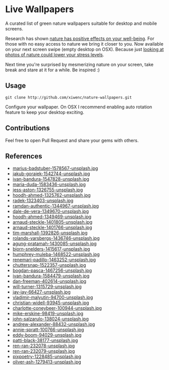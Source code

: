 # Live Wallpapers

A curated list of green nature wallpapers suitable for desktop and mobile screens.

Research has shown [nature has positive effects on your well-being](https://positivepsychologyprogram.com/positive-effects-of-nature/). For those with no easy access to nature we bring it closer to you. Now available on your next screen swipe (empty desktop on OSX). Because just [looking at photos of nature could lower your stress levels](https://www.sciencealert.com/just-looking-at-photos-of-nature-could-be-enough-to-lower-your-work-stress-levels).

Next time you're surprised by mesmerizing nature on your screen, take break and stare at it for a while. Be inspired :)

## Usage

```
git clone http://github.com/xiwenc/nature-wallpapers.git
```

Configure your wallpaper. On OSX I recommend enabling auto rotation feature to keep your desktop exciting.

## Contributions

Feel free to open Pull Request and share your gems with others.

## References

- [marius-badstuber-1578567-unsplash.jpg](https://unsplash.com/photos/aTH5K7JoKkk)
- [jakub-gorajek-1542744-unsplash.jpg](https://unsplash.com/photos/8tz9VKkg7tg)
- [ivan-bandura-1547828-unsplash.jpg](https://unsplash.com/photos/o7GsKbYBpPY)
- [maria-duda-1583436-unsplash.jpg](https://unsplash.com/photos/b7jGGUO4LFs)
- [jess-aston-1326755-unsplash.jpg](https://unsplash.com/photos/DvopK4gNs8A)
- [hoodh-ahmed-1325762-unsplash.jpg](https://unsplash.com/photos/6mzjJDqYU0g)
- [radek-1323403-unsplash.jpg](https://unsplash.com/photos/1aTeGFv0t-o)
- [ramdan-authentic-1344967-unsplash.jpg](https://unsplash.com/photos/dBHVV8pZ2Z4)
- [dale-de-vera-1349670-unsplash.jpg](https://unsplash.com/photos/_55zQ4r_R00)
- [hoodh-ahmed-1349469-unsplash.jpg](https://unsplash.com/photos/h2Uf8Kd6MN0)
- [arnaud-steckle-1401805-unsplash.jpg](https://unsplash.com/photos/dpzp54GkIGI)
- [arnaud-steckle-1401766-unsplash.jpg](https://unsplash.com/photos/WDOJ5256Cvk)
- [tim-marshall-1392826-unsplash.jpg](https://unsplash.com/photos/Y8Cs1hhBoXA)
- [rolands-varsbergs-1436746-unsplash.jpg](https://unsplash.com/photos/jyZNOjXF6ZM)
- [agung-pratamah-1430085-unsplash.jpg](https://unsplash.com/photos/AU1prnVSr0o)
- [bjorn-snelders-1415617-unsplash.jpg](https://unsplash.com/photos/zNNPSqKRR2c)
- [humphrey-muleba-1468522-unsplash.jpg](https://unsplash.com/photos/cPeCmVChZu0)
- [renemari-padillo-1463252-unsplash.jpg](https://unsplash.com/photos/d8nGnF1IqCk)
- [chuttersnap-1522357-unsplash.jpg](https://unsplash.com/photos/mOLet_-xn2M)
- [bogdan-pasca-1467256-unsplash.jpg](https://unsplash.com/photos/PfmRghpQljw)
- [ivan-bandura-1584479-unsplash.jpg](https://unsplash.com/photos/rXNWenGhDm0)
- [dan-freeman-402614-unsplash.jpg](https://unsplash.com/photos/wAn4RfmXtxU)
- [will-turner-1315729-unsplash.jpg](https://unsplash.com/photos/GTPT_fNFQiE)
- [jay-jay-66427-unsplash.jpg](https://unsplash.com/photos/LqKtDexqZkw)
- [vladimir-malyutin-94700-unsplash.jpg](https://unsplash.com/photos/rDxIwAiiHNE)
- [christian-widell-93945-unsplash.jpg](https://unsplash.com/photos/qWqj7_h0mxU)
- [charlotte-coneybeer-100944-unsplash.jpg](https://unsplash.com/photos/7zA8AT0Rp24)
- [mike-erskine-98419-unsplash.jpg](https://unsplash.com/photos/K20boRWBDso)
- [john-salzarulo-138024-unsplash.jpg](https://unsplash.com/photos/CkiWSExXjDU)
- [andrew-alexander-88432-unsplash.jpg](https://unsplash.com/photos/48IklXGGfZ0)
- [annie-spratt-100766-unsplash.jpg](https://unsplash.com/photos/VPz1ai6val8)
- [eddy-boom-94029-unsplash.jpg](https://unsplash.com/photos/P1hJZ6wzjMI)
- [patti-black-38177-unsplash.jpg](https://unsplash.com/photos/3VYL9-9EC_0)
- [ren-ran-232078-unsplash.jpg](https://unsplash.com/photos/Jy6luiLBsrk)
- [ren-ran-232079-unsplash.jpg](https://unsplash.com/photos/bBiuSdck8tU)
- [pixpoetry-1228485-unsplash.jpg](https://unsplash.com/photos/9JxubXPaidg)
- [oliver-ash-1279413-unsplash.jpg](https://unsplash.com/photos/KelEH6qnA3c)

